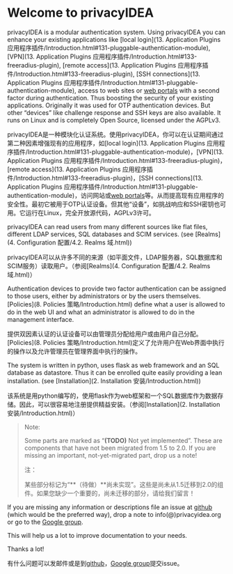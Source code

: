 # Welcome to privacyIDEA

privacyIDEA is a modular authentication system. Using privacyIDEA you can enhance your existing applications like [local login](13. Application Plugins 应用程序插件/Introduction.html#131-pluggable-authentication-module), [VPN](13. Application Plugins 应用程序插件/Introduction.html#133-freeradius-plugin), [remote access](13. Application Plugins 应用程序插件/Introduction.html#133-freeradius-plugin), [SSH connections](13. Application Plugins 应用程序插件/Introduction.html#131-pluggable-authentication-module), access to web sites or [web portals](http://privacyidea.readthedocs.io/en/latest/modules/api.html#rest-api) with a second factor during authentication. Thus boosting the security of your existing applications. Originally it was used for OTP authentication devices. But other “devices” like challenge response  and SSH keys are also available. It runs on Linux and is completely Open Source, licensed under the AGPLv3.

privacyIDEA是一种模块化认证系统。使用privacyIDEA，你可以在认证期间通过第二种因素增强现有的应用程序，如[local login](13. Application Plugins 应用程序插件/Introduction.html#131-pluggable-authentication-module)，[VPN](13. Application Plugins 应用程序插件/Introduction.html#133-freeradius-plugin)，[remote access](13. Application Plugins 应用程序插件/Introduction.html#133-freeradius-plugin)，[SSH connections](13. Application Plugins 应用程序插件/Introduction.html#131-pluggable-authentication-module)，访问网站或[web portals](http://privacyidea.readthedocs.io/en/latest/modules/api.html#rest-api)等。从而提高现有应用程序的安全性。最初它被用于OTP认证设备。但其他“设备”，如挑战响应和SSH密钥也可用。它运行在Linux，完全开放源代码，AGPLv3许可。

privacyIDEA can read users from many different sources like flat files, different LDAP services, SQL databases and SCIM services. (see [Realms](4. Configuration 配置/4.2. Realms 域.html))

privacyIDEA可以从许多不同的来源（如平面文件，LDAP服务器，SQL数据库和SCIM服务）读取用户。（参阅[Realms](4. Configuration 配置/4.2. Realms 域.html)）

Authentication devices to provide two factor authentication can be assigned to those users, either by administrators or by the users themselves. [Policies](8. Policies 策略/Introduction.html) define what a user is allowed to do in the web UI and what an administrator is allowed to do in the management interface.

提供双因素认证的认证设备可以由管理员分配给用户或由用户自己分配。[Policies](8. Policies 策略/Introduction.html)定义了允许用户在Web界面中执行的操作以及允许管理员在管理界面中执行的操作。

The system is written in python, uses flask as web framework and an SQL database as datastore. Thus it can be enrolled quite easily providing a lean installation. (see [Installation](2. Installation 安装/Introduction.html))

该系统是用python编写的，使用flask作为web框架和一个SQL数据库作为数据存储。因此，可以很容易地注册提供精益安装。（参阅[Installation](2. Installation 安装/Introduction.html)）

> Note:
> 
> Some parts are marked as “**(TODO)** Not yet implemented”. These are components that have not been migrated from 1.5 to 2.0. If you are missing an important, not-yet-migrated part, drop us a note!
> 
> 注：
> 
> 某些部分标记为“**（待做）**尚未实现”。这些是尚未从1.5迁移到2.0的组件。如果您缺少一个重要的，尚未迁移的部分，请给我们留言！

If you are missing any information or descriptions file an issue at [github](https://github.com/privacyidea/privacyidea/issues) (which would be the preferred way), drop a note to info(@)privacyidea.org or go to the [Google group](https://groups.google.com/forum/?hl=en#!forum/privacyidea).

This will help us a lot to improve documentation to your needs.

Thanks a lot!

有什么问题可以发邮件或是到[github](https://github.com/privacyidea/privacyidea/issues)，[Google group](https://groups.google.com/forum/?hl=en#!forum/privacyidea)提交issue。